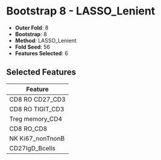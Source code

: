 # Bootstrap 8 - LASSO_Lenient

- **Outer Fold**: 8
- **Bootstrap**: 8
- **Method**: LASSO_Lenient
- **Fold Seed**: 56
- **Features Selected**: 6

## Selected Features

| Feature |
|---------|
| CD8 RO CD27_CD3 |
| CD8 RO TIGIT_CD3 |
| Treg memory_CD4 |
| CD8 RO_CD8 |
| NK Ki67_nonTnonB |
| CD27IgD_Bcells |
